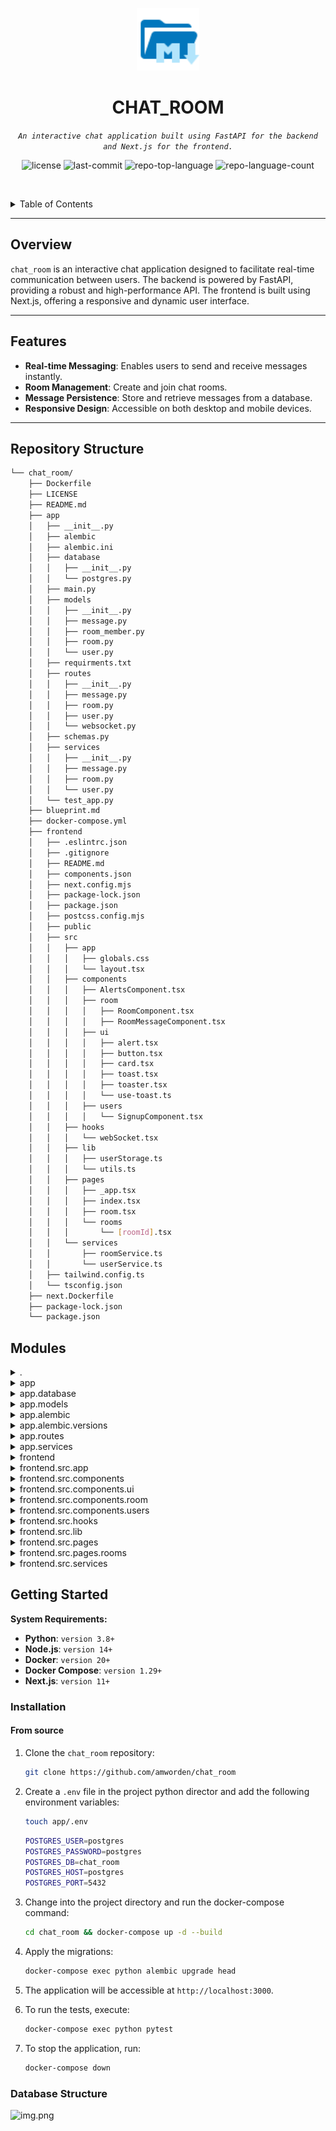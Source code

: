 <p align="center">
  <img src="https://raw.githubusercontent.com/PKief/vscode-material-icon-theme/ec559a9f6bfd399b82bb44393651661b08aaf7ba/icons/folder-markdown-open.svg" width="100" alt="project-logo">
</p>
<p align="center">
    <h1 align="center">CHAT_ROOM</h1>
</p>
<p align="center">
    <em><code>An interactive chat application built using FastAPI for the backend and Next.js for the frontend.</code></em>
</p>
<p align="center">
	<img src="https://img.shields.io/github/license/amworden/chat_room?style=default&logo=opensourceinitiative&logoColor=white&color=0080ff" alt="license">
	<img src="https://img.shields.io/github/last-commit/amworden/chat_room?style=default&logo=git&logoColor=white&color=0080ff" alt="last-commit">
	<img src="https://img.shields.io/github/languages/top/amworden/chat_room?style=default&color=0080ff" alt="repo-top-language">
	<img src="https://img.shields.io/github/languages/count/amworden/chat_room?style=default&color=0080ff" alt="repo-language-count">
<p>
<p align="center">
	<!-- default option, no dependency badges. -->
</p>

<br><!-- TABLE OF CONTENTS -->
<details>
  <summary>Table of Contents</summary><br>

- [Overview](#overview)
- [Features](#features)
- [Repository Structure](#repository-structure)
- [Modules](#modules)
- [Getting Started](#getting-started)
    - [Installation](#installation)
    - [Usage](#usage)
    - [Tests](#tests)
- [Project Roadmap](#project-roadmap)
- [Contributing](#contributing)
- [License](#license)
- [Acknowledgments](#acknowledgments)
</details>
<hr>

## Overview

`chat_room` is an interactive chat application designed to facilitate real-time communication between users. The backend is powered by FastAPI, providing a robust and high-performance API. The frontend is built using Next.js, offering a responsive and dynamic user interface.

---

## Features

- **Real-time Messaging**: Enables users to send and receive messages instantly.
- **Room Management**: Create and join chat rooms.
- **Message Persistence**: Store and retrieve messages from a database.
- **Responsive Design**: Accessible on both desktop and mobile devices.

---

## Repository Structure

```sh
└── chat_room/
    ├── Dockerfile
    ├── LICENSE
    ├── README.md
    ├── app
    │   ├── __init__.py
    │   ├── alembic
    │   ├── alembic.ini
    │   ├── database
    │   │   ├── __init__.py
    │   │   └── postgres.py
    │   ├── main.py
    │   ├── models
    │   │   ├── __init__.py
    │   │   ├── message.py
    │   │   ├── room_member.py
    │   │   ├── room.py
    │   │   └── user.py
    │   ├── requirments.txt
    │   ├── routes
    │   │   ├── __init__.py
    │   │   ├── message.py
    │   │   ├── room.py
    │   │   ├── user.py
    │   │   └── websocket.py
    │   ├── schemas.py
    │   ├── services
    │   │   ├── __init__.py
    │   │   ├── message.py
    │   │   ├── room.py
    │   │   └── user.py
    │   └── test_app.py
    ├── blueprint.md
    ├── docker-compose.yml
    ├── frontend
    │   ├── .eslintrc.json
    │   ├── .gitignore
    │   ├── README.md
    │   ├── components.json
    │   ├── next.config.mjs
    │   ├── package-lock.json
    │   ├── package.json
    │   ├── postcss.config.mjs
    │   ├── public
    │   ├── src
    │   │   ├── app
    │   │   │   ├── globals.css
    │   │   │   └── layout.tsx
    │   │   ├── components
    │   │   │   ├── AlertsComponent.tsx
    │   │   │   ├── room
    │   │   │   │   ├── RoomComponent.tsx
    │   │   │   │   ├── RoomMessageComponent.tsx
    │   │   │   ├── ui
    │   │   │   │   ├── alert.tsx
    │   │   │   │   ├── button.tsx
    │   │   │   │   ├── card.tsx
    │   │   │   │   ├── toast.tsx
    │   │   │   │   ├── toaster.tsx
    │   │   │   │   └── use-toast.ts
    │   │   │   ├── users
    │   │   │   │   └── SignupComponent.tsx
    │   │   ├── hooks
    │   │   │   └── webSocket.tsx
    │   │   ├── lib
    │   │   │   ├── userStorage.ts
    │   │   │   └── utils.ts
    │   │   ├── pages
    │   │   │   ├── _app.tsx
    │   │   │   ├── index.tsx
    │   │   │   ├── room.tsx
    │   │   │   └── rooms
    │   │   │       └── [roomId].tsx
    │   │   └── services
    │   │       ├── roomService.ts
    │   │       └── userService.ts
    │   ├── tailwind.config.ts
    │   └── tsconfig.json
    ├── next.Dockerfile
    ├── package-lock.json
    └── package.json

```

## Modules

<details closed><summary>.</summary>

| File                                                                                       | Summary                                                  |
| ---                                                                                        | ---                                                      |
| [Dockerfile](https://github.com/amworden/chat_room/blob/master/Dockerfile)                 | Docker configuration for backend containerization.       |
| [package-lock.json](https://github.com/amworden/chat_room/blob/master/package-lock.json)   | Auto-generated file that locks versions of dependencies. |
| [package.json](https://github.com/amworden/chat_room/blob/master/package.json)             | Lists the project's dependencies and scripts.            |
| [docker-compose.yml](https://github.com/amworden/chat_room/blob/master/docker-compose.yml) | Docker Compose configuration for multi-container setup.  |
| [next.Dockerfile](https://github.com/amworden/chat_room/blob/master/next.Dockerfile)       | Docker configuration for frontend containerization.      |

</details>

<details closed><summary>app</summary>

| File                                                                                     | Summary                                                  |
| ---                                                                                      | ---                                                      |
| [schemas.py](https://github.com/amworden/chat_room/blob/master/app/schemas.py)           | Defines Pydantic models for data validation.             |
| [requirments.txt](https://github.com/amworden/chat_room/blob/master/app/requirments.txt) | Lists the Python dependencies.                           |
| [main.py](https://github.com/amworden/chat_room/blob/master/app/main.py)                 | Entry point for the FastAPI application.                 |
| [test_app.py](https://github.com/amworden/chat_room/blob/master/app/test_app.py)         | Contains test cases for the application.                 |

</details>

<details closed><summary>app.database</summary>

| File                                                                                      | Summary                                                  |
| ---                                                                                       | ---                                                      |
| [postgres.py](https://github.com/amworden/chat_room/blob/master/app/database/postgres.py) | Configures the connection to the PostgreSQL database.    |

</details>

<details closed><summary>app.models</summary>

| File                                                                                          | Summary                                                  |
| ---                                                                                           | ---                                                      |
| [user.py](https://github.com/amworden/chat_room/blob/master/app/models/user.py)               | SQLAlchemy model for user data.                          |
| [message.py](https://github.com/amworden/chat_room/blob/master/app/models/message.py)         | SQLAlchemy model for message data.                       |
| [room_member.py](https://github.com/amworden/chat_room/blob/master/app/models/room_member.py) | SQLAlchemy model for room membership data.               |
| [room.py](https://github.com/amworden/chat_room/blob/master/app/models/room.py)               | SQLAlchemy model for room data.                          |

</details>

<details closed><summary>app.alembic</summary>

| File                                                                                           | Summary                                                  |
| ---                                                                                            | ---                                                      |
| [script.py.mako](https://github.com/amworden/chat_room/blob/master/app/alembic/script.py.mako) | Template for Alembic migration scripts.                  |
| [env.py](https://github.com/amworden/chat_room/blob/master/app/alembic/env.py)                 | Alembic environment configuration.                       |

</details>

<details closed><summary>app.alembic.versions</summary>

| File                                                                                                                                                                                  | Summary                                                  |
| ---                                                                                                                                                                                   | ---                                                      |
| [d9a352f861be_update_models_with_relationships_and_.py](https://github.com/amworden/chat_room/blob/master/app/alembic/versions/d9a352f861be_update_models_with_relationships_and_.py) | Migration script for model updates.                      |
| [ecb8a57150aa_initial_migration.py](https://github.com/amworden/chat_room/blob/master/app/alembic/versions/ecb8a57150aa_initial_migration.py)                                         | Initial migration script.                                |

</details>

<details closed><summary>app.routes</summary>

| File                                                                                      | Summary                                                  |
| ---                                                                                       | ---                                                      |
| [user.py](https://github.com/amworden/chat_room/blob/master/app/routes/user.py)           | API routes for user operations.                          |
| [message.py](https://github.com/amworden/chat_room/blob/master/app/routes/message.py)     | API routes for message operations.                       |
| [room.py](https://github.com/amworden/chat_room/blob/master/app/routes/room.py)           | API routes for room operations.                          |
| [websocket.py](https://github.com/amworden/chat_room/blob/master/app/routes/websocket.py) | API routes for WebSocket connections.                    |

</details>

<details closed><summary>app.services</summary>

| File                                                                                    | Summary                                                  |
| ---                                                                                     | ---                                                      |
| [user.py](https://github.com/amworden/chat_room/blob/master/app/services/user.py)       | Service logic for user operations.                       |
| [message.py](https://github.com/amworden/chat_room/blob/master/app/services/message.py) | Service logic for message operations.                    |
| [room.py](https://github.com/amworden/chat_room/blob/master/app/services/room.py)       | Service logic for room operations.                       |

</details>

<details closed><summary>frontend</summary>

| File                                                                                                | Summary                                                  |
| ---                                                                                                 | ---                                                      |
| [postcss.config.mjs](https://github.com/amworden/chat_room/blob/master/frontend/postcss.config.mjs) | PostCSS configuration.                                   |
| [next.config.mjs](https://github.com/amworden/chat_room/blob/master/frontend/next.config.mjs)       | Next.js configuration.                                   |
| [tailwind.config.ts](https://github.com/amworden/chat_room/blob/master/frontend/tailwind.config.ts) | Tailwind CSS configuration.                              |
| [package-lock.json](https://github.com/amworden/chat_room/blob/master/frontend/package-lock.json)   | Auto-generated file that locks versions of dependencies. |
| [package.json](https://github.com/amworden/chat_room/blob/master/frontend/package.json)             | Lists the project's dependencies and scripts.            |
| [components.json](https://github.com/amworden/chat_room/blob/master/frontend/components.json)       | Component configuration file.                            |
| [tsconfig.json](https://github.com/amworden/chat_room/blob/master/frontend/tsconfig.json)           | TypeScript configuration.                                |
| [.eslintrc.json](https://github.com/amworden/chat_room/blob/master/frontend/.eslintrc.json)         | ESLint configuration.                                    |

</details>

<details closed><summary>frontend.src.app</summary>

| File                                                                                          | Summary                                                  |
| ---                                                                                           | ---                                                      |
| [layout.tsx](https://github.com/amworden/chat_room/blob/master/frontend/src/app/layout.tsx)   | Layout component for the application.                    |
| [globals.css](https://github.com/amworden/chat_room/blob/master/frontend/src/app/globals.css) | Global CSS styles.                                       |

</details>

<details closed><summary>frontend.src.components</summary>

| File                                                                                                                 | Summary                                                  |
| ---                                                                                                                  | ---                                                      |
| [AlertsComponent.tsx](https://github.com/amworden/chat_room/blob/master/frontend/src/components/AlertsComponent.tsx) | Component for displaying alerts.                         |

</details>

<details closed><summary>frontend.src.components.ui</summary>

| File                                                                                                      | Summary                                                  |
| ---                                                                                                       | ---                                                      |
| [card.tsx](https://github.com/amworden/chat_room/blob/master/frontend/src/components/ui/card.tsx)         | UI component for displaying cards.                       |
| [toaster.tsx](https://github.com/amworden/chat_room/blob/master/frontend/src/components/ui/toaster.tsx)   | UI component for displaying toasts.                      |
| [alert.tsx](https://github.com/amworden/chat_room/blob/master/frontend/src/components/ui/alert.tsx)       | UI component for displaying alerts.                      |
| [use-toast.ts](https://github.com/amworden/chat_room/blob/master/frontend/src/components/ui/use-toast.ts) | Hook for managing toasts.                                |
| [button.tsx](https://github.com/amworden/chat_room/blob/master/frontend/src/components/ui/button.tsx)     | UI component for buttons.                                |
| [toast.tsx](https://github.com/amworden/chat_room/blob/master/frontend/src/components/ui/toast.tsx)       | UI component for displaying toast messages.              |

</details>

<details closed><summary>frontend.src.components.room</summary>

| File                                                                                                                                | Summary                                                  |
| ---                                                                                                                                 | ---                                                      |
| [RoomComponent.tsx](https://github.com/amworden/chat_room/blob/master/frontend/src/components/room/RoomComponent.tsx)               | Component for displaying a chat room.                    |
| [RoomMessageComponent.tsx](https://github.com/amworden/chat_room/blob/master/frontend/src/components/room/RoomMessageComponent.tsx) | Component for displaying messages within a chat room.    |

</details>

<details closed><summary>frontend.src.components.users</summary>

| File                                                                                                                       | Summary                                                  |
| ---                                                                                                                        | ---                                                      |
| [SignupComponent.tsx](https://github.com/amworden/chat_room/blob/master/frontend/src/components/users/SignupComponent.tsx) | Component for user signup.                               |

</details>

<details closed><summary>frontend.src.hooks</summary>

| File                                                                                                | Summary                                                  |
| ---                                                                                                 | ---                                                      |
| [webSocket.tsx](https://github.com/amworden/chat_room/blob/master/frontend/src/hooks/webSocket.tsx) | Hook for managing WebSocket connections.                 |

</details>

<details closed><summary>frontend.src.lib</summary>

| File                                                                                                | Summary                                                  |
| ---                                                                                                 | ---                                                      |
| [userStorage.ts](https://github.com/amworden/chat_room/blob/master/frontend/src/lib/userStorage.ts) | Utility for managing user storage.                       |
| [utils.ts](https://github.com/amworden/chat_room/blob/master/frontend/src/lib/utils.ts)             | Utility functions used across the frontend.              |

</details>

<details closed><summary>frontend.src.pages</summary>

| File                                                                                        | Summary                                                  |
| ---                                                                                         | ---                                                      |
| [index.tsx](https://github.com/amworden/chat_room/blob/master/frontend/src/pages/index.tsx) | Main page of the application.                            |
| [room.tsx](https://github.com/amworden/chat_room/blob/master/frontend/src/pages/room.tsx)   | Page for displaying a specific chat room.                |
| [_app.tsx](https://github.com/amworden/chat_room/blob/master/frontend/src/pages/_app.tsx)   | Custom App component for Next.js.                        |

</details>

<details closed><summary>frontend.src.pages.rooms</summary>

| File                                                                                                    | Summary                                                  |
| ---                                                                                                     | ---                                                      |
| [[roomId].tsx](https://github.com/amworden/chat_room/blob/master/frontend/src/pages/rooms/[roomId].tsx) | Dynamic page for displaying a specific room by ID.       |

</details>

<details closed><summary>frontend.src.services</summary>

| File                                                                                                     | Summary                                                  |
| ---                                                                                                      | ---                                                      |
| [userService.ts](https://github.com/amworden/chat_room/blob/master/frontend/src/services/userService.ts) | Service for managing user-related API calls.             |
| [roomService.ts](https://github.com/amworden/chat_room/blob/master/frontend/src/services/roomService.ts) | Service for managing room-related API calls.             |

</details>

## Getting Started

**System Requirements:**

* **Python**: `version 3.8+`
* **Node.js**: `version 14+`
* **Docker**: `version 20+`
* **Docker Compose**: `version 1.29+`
* **Next.js**: `version 11+`

### Installation

#### From source

1. Clone the `chat_room` repository:

   ```sh
   git clone https://github.com/amworden/chat_room
    ```
2. Create a `.env` file in the project python director and add the following environment variables:

    ```sh
   touch app/.env
    ```
    ```sh
    POSTGRES_USER=postgres
    POSTGRES_PASSWORD=postgres
    POSTGRES_DB=chat_room
    POSTGRES_HOST=postgres
    POSTGRES_PORT=5432
    ```
3. Change into the project directory and run the docker-compose command:

    ```sh
    cd chat_room && docker-compose up -d --build 
    ```
4. Apply the migrations:

    ```sh
    docker-compose exec python alembic upgrade head
    ```
5. The application will be accessible at `http://localhost:3000`.
6. To run the tests, execute:

    ```sh
    docker-compose exec python pytest
    ```
7. To stop the application, run:

    ```sh
    docker-compose down
    ```
   

### Database Structure
![img.png](img.png)